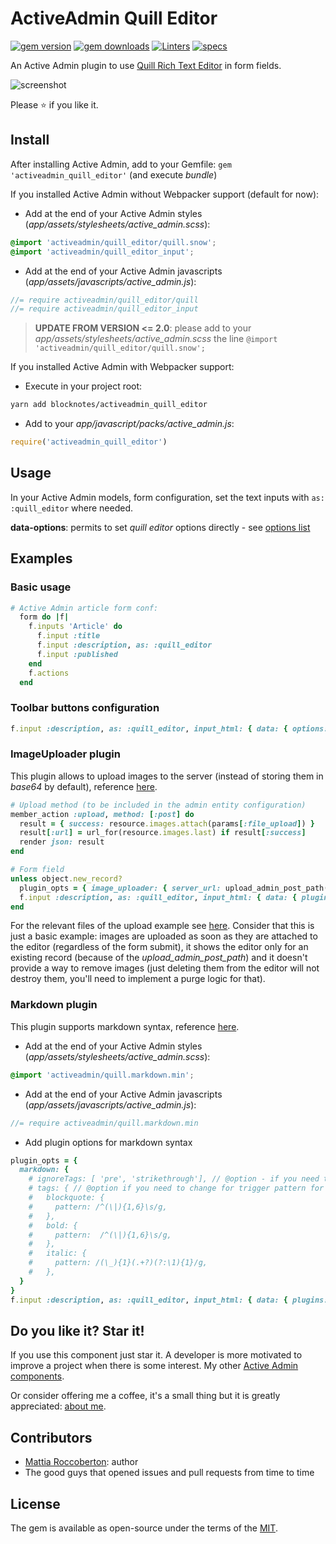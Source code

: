 # ActiveAdmin Quill Editor
[![gem version](https://badge.fury.io/rb/activeadmin_quill_editor.svg)](https://badge.fury.io/rb/activeadmin_quill_editor) [![gem downloads](https://badgen.net/rubygems/dt/activeadmin_quill_editor)](https://rubygems.org/gems/activeadmin_quill_editor) [![Linters](https://github.com/blocknotes/activeadmin_quill_editor/actions/workflows/linters.yml/badge.svg)](https://github.com/blocknotes/activeadmin_quill_editor/actions/workflows/linters.yml) [![specs](https://github.com/blocknotes/activeadmin_quill_editor/actions/workflows/specs.yml/badge.svg)](https://github.com/blocknotes/activeadmin_quill_editor/actions/workflows/specs.yml)

An Active Admin plugin to use [Quill Rich Text Editor](https://github.com/quilljs/quill) in form fields.

![screenshot](screenshot.png)

Please :star: if you like it.

## Install

After installing Active Admin, add to your Gemfile: `gem 'activeadmin_quill_editor'` (and execute *bundle*)

If you installed Active Admin without Webpacker support (default for now):

- Add at the end of your Active Admin styles (_app/assets/stylesheets/active_admin.scss_):
```scss
@import 'activeadmin/quill_editor/quill.snow';
@import 'activeadmin/quill_editor_input';
```
- Add at the end of your Active Admin javascripts (_app/assets/javascripts/active_admin.js_):
```js
//= require activeadmin/quill_editor/quill
//= require activeadmin/quill_editor_input
```

> **UPDATE FROM VERSION <= 2.0**: please add to your _app/assets/stylesheets/active_admin.scss_ the line `@import 'activeadmin/quill_editor/quill.snow';`

If you installed Active Admin with Webpacker support:

- Execute in your project root:
```sh
yarn add blocknotes/activeadmin_quill_editor
```
- Add to your *app/javascript/packs/active_admin.js*:
```js
require('activeadmin_quill_editor')
```

## Usage

In your Active Admin models, form configuration, set the text inputs with `as: :quill_editor` where needed.

**data-options**: permits to set *quill editor* options directly - see [options list](https://quilljs.com/docs/configuration/)

## Examples

### Basic usage

```ruby
# Active Admin article form conf:
  form do |f|
    f.inputs 'Article' do
      f.input :title
      f.input :description, as: :quill_editor
      f.input :published
    end
    f.actions
  end
```

### Toolbar buttons configuration

```ruby
f.input :description, as: :quill_editor, input_html: { data: { options: { modules: { toolbar: [['bold', 'italic', 'underline'], ['link']] }, placeholder: 'Type something...', theme: 'snow' } } }
```

### ImageUploader plugin

This plugin allows to upload images to the server (instead of storing them in *base64* by default), reference [here](https://github.com/NoelOConnell/quill-image-uploader).

```ruby
# Upload method (to be included in the admin entity configuration)
member_action :upload, method: [:post] do
  result = { success: resource.images.attach(params[:file_upload]) }
  result[:url] = url_for(resource.images.last) if result[:success]
  render json: result
end
```

```ruby
# Form field
unless object.new_record?
  plugin_opts = { image_uploader: { server_url: upload_admin_post_path(object.id), field_name: 'file_upload' } }
  f.input :description, as: :quill_editor, input_html: { data: { plugins: plugin_opts } }
end
```

For the relevant files of the upload example see [here](examples/upload_plugin_using_activestorage/).
Consider that this is just a basic example: images are uploaded as soon as they are attached to the
 editor (regardless of the form submit), it shows the editor only for an existing record (because of
the *upload_admin_post_path*) and it doesn't provide a way to remove images (just deleting them from
the editor will not destroy them, you'll need to implement a purge logic for that).

### Markdown plugin

This plugin supports markdown syntax, reference [here](https://github.com/cloverhearts/quilljs-markdown).

- Add at the end of your Active Admin styles (_app/assets/stylesheets/active_admin.scss_):
```scss
@import 'activeadmin/quill.markdown.min';
```
- Add at the end of your Active Admin javascripts (_app/assets/javascripts/active_admin.js_):
```js
//= require activeadmin/quill.markdown.min
```

- Add plugin options for markdown syntax
```ruby
plugin_opts = { 
  markdown: {
    # ignoreTags: [ 'pre', 'strikethrough'], // @option - if you need to ignore some tags.
    # tags: { // @option if you need to change for trigger pattern for some tags. 
    #   blockquote: {
    #     pattern: /^(\|){1,6}\s/g,
    #   },
    #   bold: {
    #     pattern:  /^(\|){1,6}\s/g,
    #   },
    #   italic: {
    #     pattern: /(\_){1}(.+?)(?:\1){1}/g,
    #   },
  } 
}
f.input :description, as: :quill_editor, input_html: { data: { plugins: plugin_opts } }
```

## Do you like it? Star it!

If you use this component just star it. A developer is more motivated to improve a project when there is some interest. My other [Active Admin components](https://github.com/blocknotes?utf8=✓&tab=repositories&q=activeadmin&type=source).

Or consider offering me a coffee, it's a small thing but it is greatly appreciated: [about me](https://www.blocknot.es/about-me).

## Contributors

- [Mattia Roccoberton](http://blocknot.es): author
- The good guys that opened issues and pull requests from time to time

## License

The gem is available as open-source under the terms of the [MIT](LICENSE.txt).
